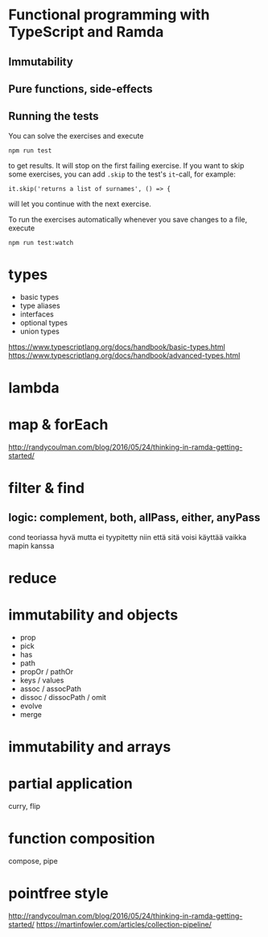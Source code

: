 Functional programming with TypeScript and Ramda
================================================

Immutability
------------

Pure functions, side-effects
----------------------------

Running the tests
-----------------

You can solve the exercises and execute

    npm run test

to get results. It will stop on the first failing exercise. If you want to skip
some exercises, you can add `.skip` to the test's `it`-call, for example:

    it.skip('returns a list of surnames', () => {

will let you continue with the next exercise.

To run the exercises automatically whenever you save changes to a file, execute

    npm run test:watch


types
=====

* basic types
* type aliases
* interfaces
* optional types
* union types

https://www.typescriptlang.org/docs/handbook/basic-types.html
https://www.typescriptlang.org/docs/handbook/advanced-types.html

lambda
======


map & forEach
=============

http://randycoulman.com/blog/2016/05/24/thinking-in-ramda-getting-started/


filter & find
=============

logic: complement, both, allPass, either, anyPass
-------------------------------------------------

cond teoriassa hyvä mutta ei tyypitetty niin että sitä voisi käyttää vaikka mapin kanssa

reduce
======


immutability and objects
========================
* prop
* pick
* has
* path
* propOr / pathOr
* keys / values
* assoc / assocPath
* dissoc / dissocPath / omit
* evolve
* merge

immutability and arrays
=======================

partial application
===================

curry, flip

function composition
====================

compose, pipe


pointfree style
===============

http://randycoulman.com/blog/2016/05/24/thinking-in-ramda-getting-started/
https://martinfowler.com/articles/collection-pipeline/
